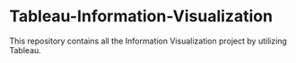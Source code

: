 # Tableau-Information-Visualization
This repository contains all the Information Visualization project by utilizing Tableau.

